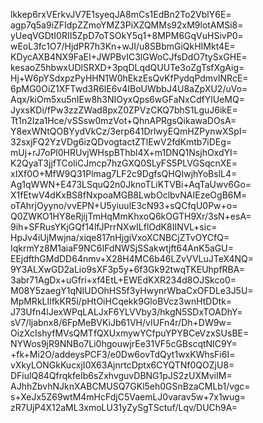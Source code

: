 lkkep6rxVErkvJV7E1syeqJA8mCs1EdBn2To2VblY6E=
agp7q5a9iZFIdpZZmoYMZ3PiXZQMMs92xM9lotAMSi8=
yUeqVGDtI0RII5ZpD7oTSOkY5q1+8MPM6GqVuHSivP0=
wEoL3fc1O7/HjdPR7h3Kn+wJI/u8SBbmGiQkHIMkt4E=
KDycAXB4NX9FaEI+JWPBvIC3lGWoCJfsDdO7tySxGHE=
kesaoZ5hbwxUDlSRXD+3pqDLqdQUUTe3oZgTsfXgAig=
Hj+W6pYSdxpzPyHHN1W0hEkzEsQvKfPydqPdmvINRcE=
6pMG0OiZ1XFTwd3R6lE6v4IBoUWbbJ4U8aZpXU2/uVo=
Aqx/kiOm5xu5nIEw8h3NIOyxQps6wGFaNxCdfYlUeMQ=
JyxsKDi/fPw3zzZWad8pxZ0ZPVzCKQ7bhS1LguJ6ikE=
Tt1n2Iza1Hce/vSSsw0mzVot+QhnAPRgsQikawaDOsA=
Y8exWNtQOBYydVkCz/3erp641DrlwyEQmHZPynwXSpI=
32sxjFQ2YzVDg6izQDvogtactZTlEwV2fdKmtb7iDEg=
mUj+rJ7oPl0HRUvjWHspBThbl4X+m1DNQ1NsjhOxdYI=
K2QyaT3jjfTColiCJmcp7hzGXQ0SLyFS5PLVGSqcnXE=
xIXf0O+MfW9Q31Plmag7LF2c9DgfsQHQIwjhYoBslL4=
Ag1qWWN+E473LSquQ2n0JknoTLiKTVBi+AqTaUwv6Go=
X1fEtwV4dKxBS8fNxpoaMGB8LwbOclbvNAIEzeOgB6M=
oTAhrjOyyno/vvEPN+U5yiuulE3cN93+sQCfqU0Pw+o=
Q0ZWKO1HY8eRjijTmHqMmKhxoQ6kOGTH9Xr/3sN+esA=
9ih+SFRusYKjGQf14lfJPrrNXwILflOdK8IINVL+sic=
HpJv4iUjMwjna/xiqe817nHjgiVxoXCNBCjZTvOYCfQ=
IqkrmYz8M1aiaF9NC6IFdNWSjSSakwtjft64AnK5aGU=
EEjdfthGMdDD64nmv+X28H4MC6b46LZvVVLuJTeX4NQ=
9Y3ALXwGD2aLio9sXF3p5y+6f3Gk92twqTKEUhpfRBA=
3abr71AgDx+uGfri+xf4EtL+EWEdKXR234d8OJSkco0=
M08Y5zaegY1qNIUDOhHS5f3yHwynrWbaCxOFDLe3J5U=
MpMRkLIlfkKR5i/pHtOiHCqekk9GloBVcz3wnHtDDtk=
J73Ufn4lJexWPqLALJxF6YLVVby3/hkgN5SDxTOADhY=
sV7/ljabnx8/6FpMeBVKiJb61VH/vIUFn4r/Dh+DW9w=
OizXcIshyfMVsQMTfQXUxmywYCfpuYPYBCeVzxSUsBE=
NYWos9jR9NNBo7Li0hgouwjrEe31VF5cGBscqtNIC9Y=
+fk+Mi2O/addeysPCF3/e0Dw6ovTdQyt1wxKWhsFi6I=
vXkyLONGkKucxjI0X63AjnrtcDptx6CYQTNf0QOZjU8=
DFiulQ84QfrqkfeIb6sZxhvguvDBNG1pJS2zUXMviIM=
AJhhZbvhNJknXABCMUSQ7GKl5eh0GSnBzaCMLb1/vgc=
s+XeJx5Z69wtM4mHcFdjC5VaemLJ0varav5w+7x1wug=
zR7UjP4X12aML3xmoLU31yZySgTSctuf/Lqv/DUCh9A=
